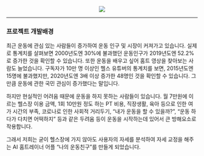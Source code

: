 <p align="center">
  <img src="https://github.com/ha-jinwoo/CapStone-APP-ResultVideo/blob/master/Capstoneresult/app/src/main/res/mipmap-xxxhdpi/ic_launcher_foreground.png" />
</p>

----------------

### 프로젝트 개발배경

최근 운동에 관심 있는 사람들이 증가하여 운동 인구 및 시장이 커져가고 있습니다.
실제로 통계치를 살펴보면 2000년도엔 30%에 불과했던 운동인구가 2019년도엔 52.2%로 증가한 것을 확인할 수 있습니다. 또한 운동을 배우고 싶어 홈트 영상을 찾아보는 사람도 늘었습니다. 구독자가 10만 명 이상인 헬스 유튜버의 통계치를 보면, 2015년도엔 15명에 불과했지만, 2020년도엔 3배 이상 증가한 48명인 것을 확인할 수 있습니다. 그만큼 운동에 관한 국민 관심이 증가했다는 말입니다.

하지만 현실적인 어려움 때문에 운동을 하지 못하는 사람들이 있습니다. 월 7만원에 이르는 헬스장 이용 금액, 1회 10만원 정도 하는 PT 비용, 직장생활, 육아 등으로 인한 여가 시간의 부족, 코로나로 인한 사회적 거리두기, “내가 운동을 할 수 있을까?”, “운동 하다가 다치면 어떡하지” 등과 같은 두려움 등이 운동을 시작하는데 있어서 큰 방해요소로 작용합니다.

그래서 저희는 굳이 헬스장에 가지 않아도 사용자의 자세를 분석하여 자세 교정을 해주는 AI 홈트레이너 어플 “나의 운동친구”를 만들게 되었습니다.
